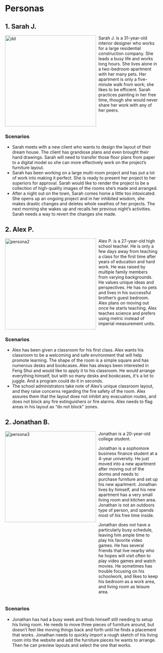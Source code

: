 # Personas

## 1. Sarah J.

<div style="display:flex; justify-content: space-between;">
 <div style="flex-shrink: 1;">
          <img src="images/persona1.png" width="300" alt="dd"/>
     </div>
     <div style="flex:1; padding-left: 0.5rem">
Sarah J. is a 31-year-old interior designer who works for a large residential construction company. She leads a busy life and works long hours. She lives alone in a two-bedroom apartment with her many pets. Her apartment is only a five-minute walk from work; she likes to be efficient. Sarah practices painting in her free time, though she would never share her work with any of her peers.
     </div>

</div>

### Scenarios

- Sarah meets with a new client who wants to design the layout of their dream house. The client has grandiose plans and
  even brought their hand drawings. Sarah will need to transfer those floor plans from paper to a digital model so she
  can more effectively work on the project’s furniture layout.
- Sarah has been working on a large multi-room project and has put a lot of work into making it perfect. She is ready to
  present her project to her superiors for approval. Sarah would like to render the project to be a collection of
  high-quality images of the rooms she’s made and arranged.
- After a night out on the town, Sarah comes home a little too intoxicated. She opens up an ongoing project and in her
  inhibited wisdom, she makes drastic changes and deletes whole swathes of her projects. The next morning she wakes up
  and recalls her previous night’s activities. Sarah needs a way to revert the changes she made.

## 2. Alex P.

<div style="display:flex; justify-content: space-between;">
     <div style="flex-shrink: 1;">
          <img src="images/persona2.png" width="300" alt="persona2"/>
     </div>
     <div style="flex:1; padding-left: 0.5rem">
Alex P. is a 27-year-old high school teacher. He is only a few days away from teaching a class for the first time after years of education and hard work. He was raised by multiple family members from varying backgrounds. He values unique ideas and perspectives. He has no pets and lives in his successful brother’s guest bedroom. Alex plans on moving out once he starts teaching. Alex teaches science and prefers using metric instead of imperial measurement units.
     </div>
</div>

### Scenarios

- Alex has been given a classroom for his first class. Alex wants his classroom to be a welcoming and safe environment
  that will help promote learning. The shape of the room is a simple square and has numerous desks and bookcases. Alex
  has always been interested in Feng Shui and would like to apply it to his classroom. He would arrange everything
  himself, but with so many desks and bookcases, it's a lot to juggle. And a program could do it in seconds.
- The school administrators take note of Alex’s unique classroom layout, and they raise concerns regarding the fire
  safety of the room. Alex assures them that the layout does not inhibit any evacuation routes, and does not block any
  fire extinguishers or fire alarms. Alex needs to flag areas in his layout as “do not block” zones.

## 2. Jonathan B.

<div style="display:flex; justify-content: space-between;">
<div style="flex-shrink: 1;">
<img src="images/persona3.png" width="300" alt="persona3"/>
</div>
     <div style="flex:1; padding-left: 0.5rem">
Jonathan is a 20-year-old college student.

Jonathan is a sophomore business finance student at a 4-year university. He just moved into a new apartment after moving
out of the dorms and needs to purchase furniture and set up his new apartment. Jonathan lives by himself, and his new
apartment has a very small living room and kitchen area. Jonathan is not an outdoors type of person, and spends most of
his free time inside.

Jonathan does not have a particularly busy schedule, leaving him ample time to play his favorite video games. He has
several friends that live nearby who he hopes will visit often to play video games and watch movies. He sometimes has
trouble focusing on his schoolwork, and likes to keep his bedroom as a work area, and living room as leisure area.
</div>

</div>

### Scenarios

- Jonathan has had a busy week and finds himself still needing to setup his living room. He needs to move three pieces
  of furniture around, but doesn’t feel like moving things back and forth until he finds a placement that works.
  Jonathan needs to quickly import a rough sketch of his living room into the website and add the furniture pieces he
  wants to arrange. Then he can preview layouts and select the one that works.
